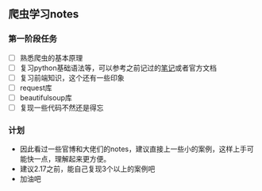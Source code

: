 
## 爬虫学习notes
### 第一阶段任务

- [ ] 熟悉爬虫的基本原理
- [ ] 复习python基础语法等，可以参考之前记过的[笔记](https://www.cnblogs.com/gaowenxingxing/category/1347670.html)或者官方文档
- [ ] 复习前端知识，这个还有一些印象
- [ ] request库
- [ ] beautifulsoup库
- [ ] 复现一些代码不然还是得忘

### 计划
- 因此看过一些官博和大佬们的notes，建议直接上一些小的案例，这样上手可能快一点，理解起来更方便。
- 建议2.17之前，能自己复现3个以上的案例吧
- 加油吧

